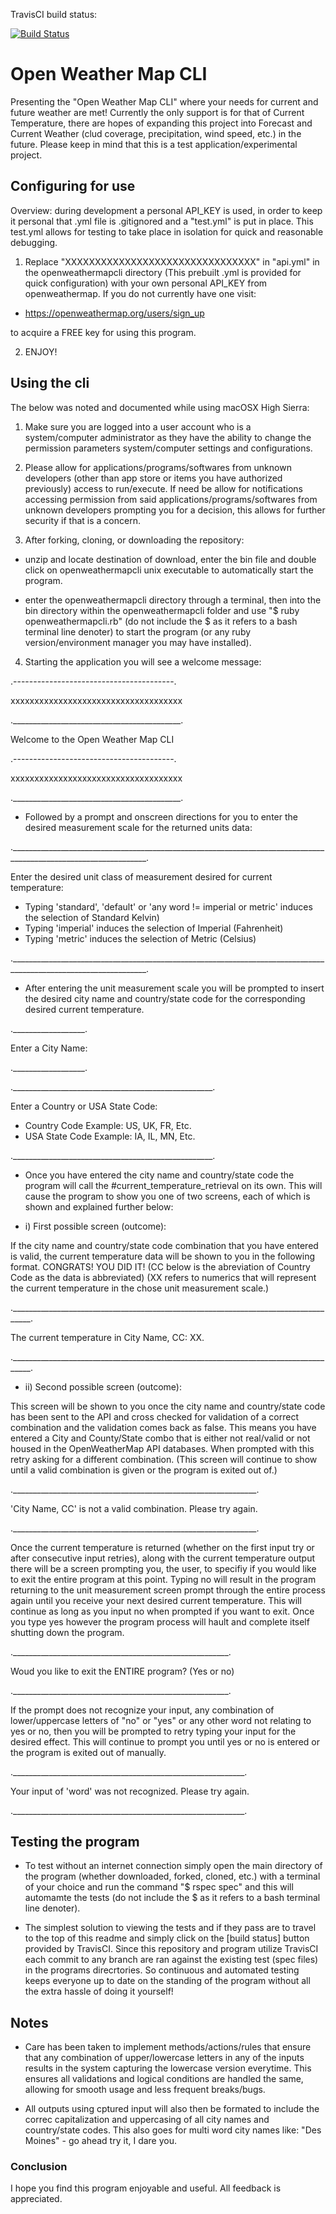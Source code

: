 TravisCI build status:  

[![Build Status](https://travis-ci.org/bRRRITSCOLD/openweatherrough.svg?branch=master)](https://travis-ci.org/bRRRITSCOLD/openweatherrough)

# Open Weather Map CLI

Presenting the "Open Weather Map CLI" where your needs for current and future weather are met! Currently the only support is for that of Current Temperature, there are hopes of expanding this project into Forecast and Current Weather (clud coverage, precipitation, wind speed, etc.) in the future. Please keep in mind that this is a test application/experimental project.

## Configuring for use

Overview: during development a personal API_KEY is used, in order to keep it personal that .yml file is .gitignored and a "test.yml" is put in place. This test.yml allows for testing to take place in isolation for quick and reasonable debugging. 

1. Replace "XXXXXXXXXXXXXXXXXXXXXXXXXXXXXXXX" in "api.yml" in the openweathermapcli directory (This prebuilt .yml is provided for quick configuration) with your own personal API_KEY from openweathermap. If you do not currently have one visit:

* https://openweathermap.org/users/sign_up 

to acquire a FREE key for using this program.

2. ENJOY!

## Using the cli

The below was noted and documented while using macOSX High Sierra:

1. Make sure you are logged into a user account who is a system/computer administrator as they have the ability to change the permission parameters system/computer settings and configurations.

2. Please allow for applications/programs/softwares from unknown developers (other than app store or items you have authorized previously) access to run/execute. If need be allow for notifications accessing permission from said applications/programs/softwares from unknown developers prompting you for a decision, this allows for further security if that is a concern.

3. After forking, cloning, or downloading the repository:

* unzip and locate destination of download, enter the bin file and double click on openweathermapcli unix executable to automatically start the program. 

* enter the openweathermapcli directory through a terminal, then into the bin directory within the openweathermapcli folder and use "$ ruby openweathermapcli.rb" (do not include the $ as it refers to a bash terminal line denoter) to start the program (or any ruby version/environment manager you may have installed).

4. Starting the application you will see a welcome message:

.----------------------------------------.

xxxxxxxxxxxxxxxxxxxxxxxxxxxxxxxxxxxx

.__________________________________________.

Welcome to the Open Weather Map CLI

.----------------------------------------.

xxxxxxxxxxxxxxxxxxxxxxxxxxxxxxxxxxxx

.__________________________________________.

* Followed by a prompt and onscreen directions for you to enter the desired measurement scale for the returned units data:

.________________________________________________________________________________________________________________.

Enter the desired unit class of measurement desired for current temperature:
- Typing 'standard', 'default' or 'any word != imperial or metric' induces the selection of Standard Kelvin)
- Typing 'imperial' induces the selection of Imperial (Fahrenheit)
- Typing 'metric' induces the selection of Metric (Celsius)

.________________________________________________________________________________________________________________.


* After entering the unit measurement scale you will be prompted to insert the desired city name and country/state code for the corresponding desired current temperature.


.__________________.

Enter a City Name:

.__________________.
			  
.__________________________________________________.

Enter a Country or USA State Code:
- Country Code Example: US, UK, FR, Etc.
- USA State Code Example: IA, IL, MN, Etc.

.__________________________________________________.


* Once you have entered the city name and country/state code the program will call the #current_temperature_retrieval on its own. This will cause the program to show you one of two screens, each of which is shown and explained further below:


*	i) First possible screen (outcome):


If the city name and country/state code combination that you have entered is valid, the current temperature data will be shown to you in the following format. CONGRATS! YOU DID IT! (CC below is the abreviation of Country Code as the data is abbreviated) (XX refers to numerics that will represent the current temperature in the chose unit measurement scale.)


.___________________________________________________________________________________.

The current temperature in City Name, CC: XX.

.___________________________________________________________________________________.


*	ii) Second possible screen (outcome):


This screen will be shown to you once the city name and country/state code has been sent to the API and cross checked for validation of a correct combination and the validation comes back as false. This means you have entered a City and County/State combo that is either not real/valid or not housed in the OpenWeatherMap API databases. When prompted with this retry asking for a different combination. (This screen will continue to show until a valid combination is given or the program is exited out of.)	

 
._____________________________________________________________.

'City Name, CC' is not a valid combination. Please try again.

._____________________________________________________________.	  


Once the current temperature is returned (whether on the first input try or after consecutive input retries), along with the current temperature output there will be a screen prompting you, the user, to specifiy if you would like to exit the entire program at this point. Typing no will result in the program returning to the unit measurement screen prompt through the entire process again until you receive your next desired current temperature. This will continue as long as you input no when prompted if you want to exit. Once you type yes however the program process will hault and complete itself shutting down the program.


.______________________________________________________.

Woud you like to exit the ENTIRE program? (Yes or no)

.______________________________________________________.


If the prompt does not recognize your input, any combination of lower/uppercase letters of "no" or "yes" or any other word not relating to yes or no, then you will be prompted to retry typing your input for the desired effect. This will continue to prompt you until yes or no is entered or the program is exited out of manually.


.__________________________________________________________.		 

Your input of 'word' was not recognized. Please try again.

.__________________________________________________________.


## Testing the program

* To test without an internet connection simply open the main directory of the program (whether downloaded, forked, cloned, etc.) with a terminal of your choice and run the command "$ rspec spec" and this will automamte the tests (do not include the $ as it refers to a bash terminal line denoter).

* The simplest solution to viewing the tests and if they pass are to travel to the top of this readme and simply click on the [build status] button provided by TravisCI. Since this repository and program utilize TravisCI each commit to any branch are ran against the existing test (spec files) in the programs direcrtories. So continuous and automated testing keeps everyone up to date on the standing of the program without all the extra hassle of doing it yourself!	 


## Notes

	
* Care has been taken to implement methods/actions/rules that ensure that any combination of upper/lowercase letters in any of the inputs results in the system capturing the lowercase version everytime. This ensures all validations and logical conditions are handled the same, allowing for smooth usage and less frequent breaks/bugs.


* All outputs using cptured input will also then be formated to include the correc capitalization and uppercasing of all city names and country/state codes. This also goes for multi word city names like: "Des Moines" - go ahead try it, I dare you.


### Conclusion


I hope you find this program enjoyable and useful. All feedback is appreciated.



			  
